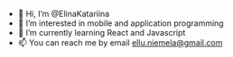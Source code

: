 - 👋 Hi, I’m @ElinaKatariina
- 👀 I’m interested in mobile and application programming
- 🌱 I’m currently learning React and Javascript
- 📫 You can reach me by email ellu.niemela@gmail.com

<!---
ElinaKatariina/ElinaKatariina is a ✨ special ✨ repository because its `README.md` (this file) appears on your GitHub profile.
You can click the Preview link to take a look at your changes.
--->
